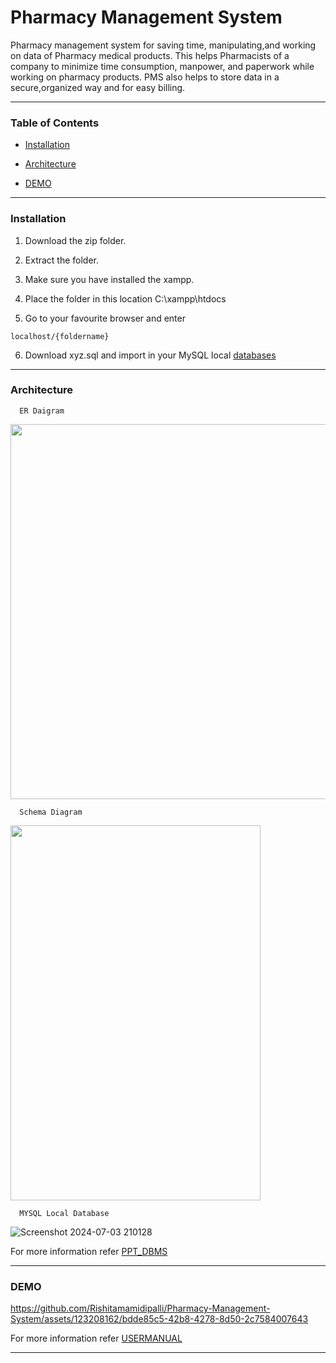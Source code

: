 # Pharmacy Management System
Pharmacy management system for saving time, manipulating,and working on data of Pharmacy medical products. This helps Pharmacists of a company to minimize time consumption, manpower, and paperwork while working on pharmacy products. PMS also helps to store data in a secure,organized way and for easy billing.
* * *
### Table of Contents 
- [Installation](#Installation)

- [Architecture](#Architecture)

- [DEMO](#DEMO)

* * *
### Installation
1. Download the zip folder.

2. Extract the folder.

3. Make sure you have installed the xampp.

4. Place the folder in this location C:\xampp\htdocs

5. Go to your favourite browser and enter
  ```
  localhost/{foldername}
```
6. Download xyz.sql and import in your MySQL local [databases](#http://localhost/phpmyadmin)
* * *
### Architecture
```
  ER Daigram
```
<img src="https://github.com/Rishitamamidipalli/Pharmacy-Management-System/assets/123208162/ffd5f2b4-8de6-4136-bab1-d4d5fd7649e1" width="1000" height="600"/>

```
  Schema Diagram
```
<img src="https://github.com/Rishitamamidipalli/Pharmacy-Management-System/assets/123208162/a675aa83-7d41-4711-a7f6-7551016a00ea" width="400" height="600"/>

```
  MYSQL Local Database
```
![Screenshot 2024-07-03 210128](https://github.com/Rishitamamidipalli/Pharmacy-Management-System/assets/123208162/2e1e34b6-d037-4849-9e0a-afc2a7df5492)

For more information refer [PPT_DBMS](<PPT_DBMS .pptx>)
* * *
### DEMO 
https://github.com/Rishitamamidipalli/Pharmacy-Management-System/assets/123208162/bdde85c5-42b8-4278-8d50-2c7584007643

For more information refer [USERMANUAL](<USERMANUAL.docx>)
* * *
